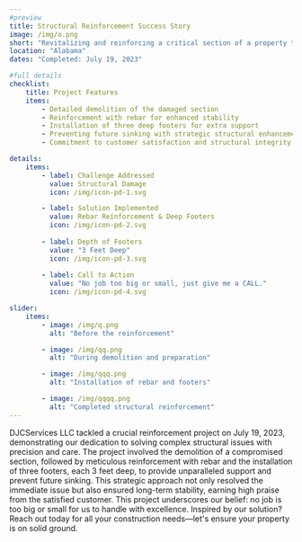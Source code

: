 ```yaml
---
#preview
title: Structural Reinforcement Success Story
image: /img/o.png
short: "Revitalizing and reinforcing a critical section of a property to ensure stability and prevent future sinking."
location: "Alabama"
dates: "Completed: July 19, 2023"

#full details
checklist:
    title: Project Features
    items:
        - Detailed demolition of the damaged section
        - Reinforcement with rebar for enhanced stability
        - Installation of three deep footers for extra support
        - Preventing future sinking with strategic structural enhancements
        - Commitment to customer satisfaction and structural integrity

details:
    items:
        - label: Challenge Addressed
          value: Structural Damage
          icon: /img/icon-pd-1.svg

        - label: Solution Implemented
          value: Rebar Reinforcement & Deep Footers
          icon: /img/icon-pd-2.svg
        
        - label: Depth of Footers
          value: "3 Feet Deep"
          icon: /img/icon-pd-3.svg
        
        - label: Call to Action
          value: "No job too big or small, just give me a CALL."
          icon: /img/icon-pd-4.svg

slider: 
    items:
        - image: /img/q.png
          alt: "Before the reinforcement"

        - image: /img/qq.png
          alt: "During demolition and preparation"

        - image: /img/qqq.png
          alt: "Installation of rebar and footers"

        - image: /img/qqqq.png
          alt: "Completed structural reinforcement"
---
```


DJCServices LLC tackled a crucial reinforcement project on July 19, 2023, demonstrating our dedication to solving complex structural issues with precision and care. The project involved the demolition of a compromised section, followed by meticulous reinforcement with rebar and the installation of three footers, each 3 feet deep, to provide unparalleled support and prevent future sinking. This strategic approach not only resolved the immediate issue but also ensured long-term stability, earning high praise from the satisfied customer. This project underscores our belief: no job is too big or small for us to handle with excellence. Inspired by our solution? Reach out today for all your construction needs—let's ensure your property is on solid ground.